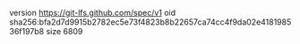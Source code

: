 version https://git-lfs.github.com/spec/v1
oid sha256:bfa2d7d9915b2782ec5e73f4823b8b22657ca74cc4f9da02e418198536f197b8
size 6809
